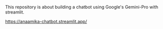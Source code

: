 
This repository is about building a chatbot using Google's Gemini-Pro with streamlit.


https://anaamika-chatbot.streamlit.app/
